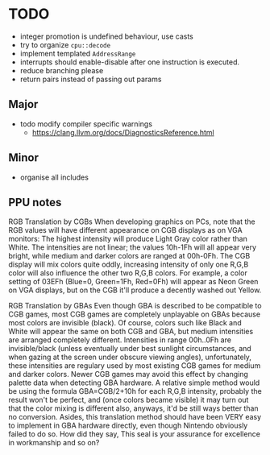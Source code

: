 # TODO

- integer promotion is undefined behaviour, use casts
- try to organize `cpu::decode`
- implement templated `AddressRange`
- interrupts should enable-disable after one instruction is executed.
- reduce branching please
- return pairs instead of passing out params

## Major
- todo modify compiler specific warnings 
  - https://clang.llvm.org/docs/DiagnosticsReference.html

## Minor
-  organise all includes

## PPU notes

RGB Translation by CGBs
When developing graphics on PCs, note that the RGB values will have different appearance on CGB displays as on VGA monitors:
The highest intensity will produce Light Gray color rather than White. The intensities are not linear; the values 10h-1Fh will all appear very bright, while medium and darker colors are ranged at 00h-0Fh.
The CGB display will mix colors quite oddly, increasing intensity of only one R,G,B color will also influence the other two R,G,B colors.
For example, a color setting of 03EFh (Blue=0, Green=1Fh, Red=0Fh) will appear as Neon Green on VGA displays, but on the CGB it'll produce a decently washed out Yellow.

RGB Translation by GBAs
Even though GBA is described to be compatible to CGB games, most CGB games are completely unplayable on GBAs because most colors are invisible (black). Of course, colors such like Black and White will appear the same on both CGB and GBA, but medium intensities are arranged completely different.
Intensities in range 00h..0Fh are invisible/black (unless eventually under best sunlight circumstances, and when gazing at the screen under obscure viewing angles), unfortunately, these intensities are regulary used by most existing CGB games for medium and darker colors.
Newer CGB games may avoid this effect by changing palette data when detecting GBA hardware. A relative simple method would be using the formula GBA=CGB/2+10h for each R,G,B intensity, probably the result won't be perfect, and (once colors became visible) it may turn out that the color mixing is different also, anyways, it'd be still ways better than no conversion.
Asides, this translation method should have been VERY easy to implement in GBA hardware directly, even though Nintendo obviously failed to do so. How did they say, This seal is your assurance for excellence in workmanship and so on?


